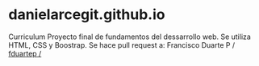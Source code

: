 # danielarcegit.github.io
Curriculum
Proyecto final de fundamentos del dessarrollo web. Se utiliza HTML, CSS y Boostrap.
Se hace pull request a:
Francisco Duarte P / [fduartep / ](https://github.com/fduartep)

